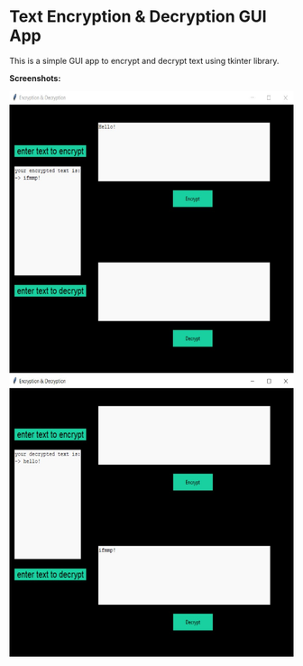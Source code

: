 # Text Encryption & Decryption GUI App
This is a simple GUI app to encrypt and decrypt text using tkinter library. 

**Screenshots:**

<img src='Screenshot 2022-04-24 171945.jpg' alt='sh1' height=500>

<img src='Screenshot 2022-04-24 172052.jpg' alt='sh2' height=500>
